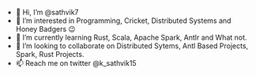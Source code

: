 - 👋 Hi, I’m @sathvik7
- 👀 I’m interested in Programming, Cricket, Distributed Systems and Honey Badgers 😉
- 🌱 I’m currently learning Rust, Scala, Apache Spark, Antlr and What not.
- 💞️ I’m looking to collaborate on Distributed Sytems, Antl Based Projects, Spark, Rust Projects.
- 📫 Reach me on twitter @k_sathvik15

<!---
sathvik7/sathvik7 is a ✨ special ✨ repository because its `README.md` (this file) appears on your GitHub profile.
You can click the Preview link to take a look at your changes.
--->
